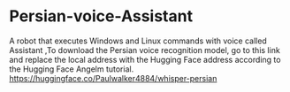 # Persian-voice-Assistant
A robot that executes Windows and Linux commands with voice called Assistant ,To download the Persian voice recognition model, go to this link and replace the local address with the Hugging Face address according to the Hugging Face Angelm tutorial. https://huggingface.co/Paulwalker4884/whisper-persian
